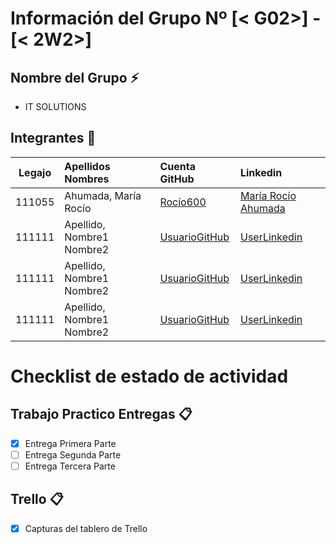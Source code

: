 # Información del Grupo Nº [< G02>] - [< 2W2>]


## Nombre del Grupo :zap:

* IT SOLUTIONS


## Integrantes :busts_in_silhouette:

| Legajo| Apellidos Nombres  | Cuenta GitHub | Linkedin
| :------: | :-------- | :-------- | :-------- |
| 111055 | Ahumada, María Rocío      |[Rocío600](https://github.com/Rocio600)|[María Rocío Ahumada](https://www.linkedin.com/in/mar%C3%ADa-roc%C3%ADo-ahumada-273976162/)|
| 111111 | Apellido, Nombre1 Nombre2 |[UsuarioGitHub](https://github.com/xxxx)|[UserLinkedin](https://ar.linkedin.com/)|
| 111111 | Apellido, Nombre1 Nombre2 |[UsuarioGitHub](https://github.com/xxxx)|[UserLinkedin](https://ar.linkedin.com/)|
| 111111 | Apellido, Nombre1 Nombre2 |[UsuarioGitHub](https://github.com/xxxx)|[UserLinkedin](https://ar.linkedin.com/)|


# Checklist de estado de actividad

## Trabajo Practico Entregas :clipboard:
- [x] Entrega Primera Parte
- [ ] Entrega Segunda Parte
- [ ] Entrega Tercera Parte

## Trello :clipboard:
- [x] Capturas del tablero de Trello
